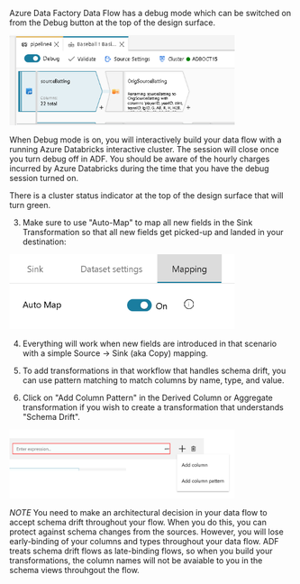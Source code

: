 
Azure Data Factory Data Flow has a debug mode which can be switched on from the Debug button at the top of the design surface.

<img src="../images/debugbutton.png" width="400">

When Debug mode is on, you will interactively build your data flow with a running Azure Databricks interactive cluster. The session will close once you turn debug off in ADF. You should be aware of the hourly charges incurred by Azure Databricks during the time that you have the debug session turned on.

There is a cluster status indicator at the top of the design surface that will turn green.

3. Make sure to use "Auto-Map" to map all new fields in the Sink Transformation so that all new fields get picked-up and landed in your destination:

<img src="../images/automap.png" width="400">

4. Everything will work when new fields are introduced in that scenario with a simple Source -> Sink (aka Copy) mapping.

5. To add transformations in that workflow that handles schema drift, you can use pattern matching to match columns by name, type, and value.

6. Click on "Add Column Pattern" in the Derived Column or Aggregate transformation if you wish to create a transformation that understands "Schema Drift".

<img src="../images/columnpattern.png" width="400">

*NOTE* You need to make an architectural decision in your data flow to accept schema drift throughout your flow. When you do this, you can protect against schema changes from the sources. However, you will lose early-binding of your columns and types throughout your data flow. ADF treats schema drift flows as late-binding flows, so when you build your transformations, the column names will not be avaiable to you in the schema views throuhgout the flow.
